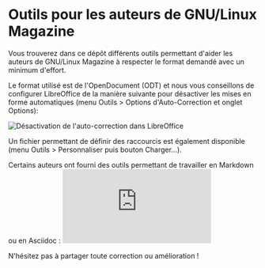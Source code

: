 # Outils pour les auteurs de GNU/Linux Magazine

Vous trouverez dans ce dépôt différents outils permettant d'aider les auteurs de GNU/Linux Magazine à respecter le format demandé avec un minimum d'effort.

Le format utilisé est de l'OpenDocument (ODT) et nous vous conseillons de configurer LibreOffice de la manière suivante pour désactiver les mises en forme automatiques (menu Outils > Options d'Auto-Correction et onglet Options):

![Désactivation de l'auto-correction dans LibreOffice](https://github.com/GLMF/outils_auteurs/blob/master/AutoCorrection.png)

Un fichier permettant de définir des raccourcis est également disponible (menu Outils > Personnaliser puis bouton Charger...).

Certains auteurs ont fourni des outils permettant de travailler en Markdown ou en Asciidoc : ![outils externes](https://github.com/GLMF/outils_auteurs/blob/master/outils_externes.md)

N'hésitez pas à partager toute correction ou amélioration !
